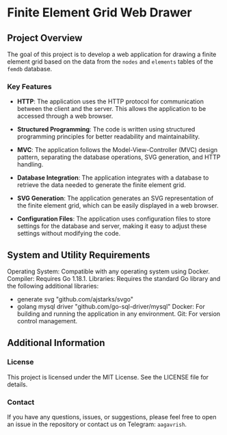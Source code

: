 # Finite Element Grid Web Drawer

## Project Overview
The goal of this project is to develop a web application for drawing a finite element grid based on the data from the `nodes` and `elements` tables of the `femdb` database.

### Key Features
- **HTTP**: The application uses the HTTP protocol for communication between the client and the server. This allows the application to be accessed through a web browser.

- **Structured Programming**: The code is written using structured programming principles for better readability and maintainability.

- **MVC**: The application follows the Model-View-Controller (MVC) design pattern, separating the database operations, SVG generation, and HTTP handling.

- **Database Integration**: The application integrates with a database to retrieve the data needed to generate the finite element grid.

- **SVG Generation**: The application generates an SVG representation of the finite element grid, which can be easily displayed in a web browser.

- **Configuration Files**: The application uses configuration files to store settings for the database and server, making it easy to adjust these settings without modifying the code.


## System and Utility Requirements
Operating System: Compatible with any operating system using Docker.
Compiler: Requires Go 1.18.1.
Libraries: Requires the standard Go library and the following additional libraries:
- generate svg "github.com/ajstarks/svgo"
- golang mysql driver "github.com/go-sql-driver/mysql"
Docker: For building and running the application in any environment.
Git: For version control management.

## Additional Information

### License

This project is licensed under the MIT License. See the LICENSE file for details.

### Contact

If you have any questions, issues, or suggestions, please feel free to open an issue in the repository or contact us on Telegram: `aagavrish`.